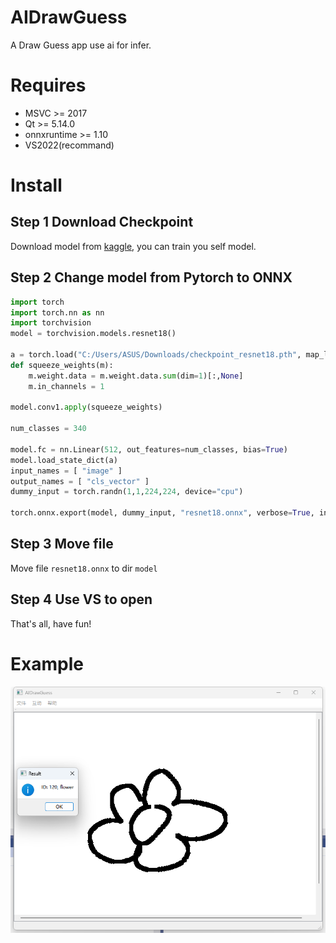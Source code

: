 # AIDrawGuess
 A Draw Guess app use ai for infer.

# Requires
- MSVC >= 2017
- Qt >= 5.14.0
- onnxruntime >= 1.10
- VS2022(recommand)

# Install
## Step 1 Download Checkpoint
Download model from [kaggle](https://www.kaggle.com/code/fanbyprinciple/pytorch-doodle-puddle), you can train you self model.

## Step 2 Change model from Pytorch to ONNX
``` python
import torch
import torch.nn as nn
import torchvision
model = torchvision.models.resnet18()

a = torch.load("C:/Users/ASUS/Downloads/checkpoint_resnet18.pth", map_location=torch.device('cpu'))
def squeeze_weights(m):
    m.weight.data = m.weight.data.sum(dim=1)[:,None]
    m.in_channels = 1

model.conv1.apply(squeeze_weights)

num_classes = 340

model.fc = nn.Linear(512, out_features=num_classes, bias=True)
model.load_state_dict(a)
input_names = [ "image" ]
output_names = [ "cls_vector" ]
dummy_input = torch.randn(1,1,224,224, device="cpu")

torch.onnx.export(model, dummy_input, "resnet18.onnx", verbose=True, input_names=input_names, output_names=output_names)
```

## Step 3 Move file
Move file `resnet18.onnx` to dir `model`

## Step 4 Use VS to open
That's all, have fun!

# Example
![guess](fig/guess.png)